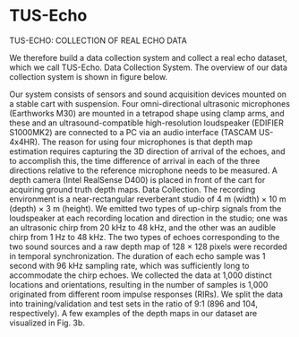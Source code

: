 # TUS-Echo

TUS-ECHO: COLLECTION OF REAL ECHO DATA

We therefore build a data collection system and
collect a real echo dataset, which we call TUS-Echo.
Data Collection System. The overview of our data collection
system is shown in figure below.



Our system consists of sensors and
sound acquisition devices mounted on a stable cart with suspension.
Four omni-directional ultrasonic microphones (Earthworks M30)
are mounted in a tetrapod shape using clamp arms, and these and
an ultrasound-compatible high-resolution loudspeaker (EDIFIER
S1000MK2) are connected to a PC via an audio interface (TASCAM US-4x4HR). The reason for using four microphones is that
depth map estimation requires capturing the 3D direction of arrival
of the echoes, and to accomplish this, the time difference of arrival
in each of the three directions relative to the reference microphone
needs to be measured. A depth camera (Intel RealSense D400) is
placed in front of the cart for acquiring ground truth depth maps.
Data Collection. The recording environment is a near-rectangular
reverberant studio of 4 m (width) × 10 m (depth) × 3 m (height). We
emitted two types of up-chirp signals from the loudspeaker at each
recording location and direction in the studio; one was an ultrasonic
chirp from 20 kHz to 48 kHz, and the other was an audible chirp
from 1 Hz to 48 kHz. The two types of echoes corresponding to
the two sound sources and a raw depth map of 128 × 128 pixels
were recorded in temporal synchronization. The duration of each
echo sample was 1 second with 96 kHz sampling rate, which was
sufficiently long to accommodate the chirp echoes. We collected
the data at 1,000 distinct locations and orientations, resulting in the
number of samples is 1,000 originated from different room impulse
responses (RIRs). We split the data into training/validation and test
sets in the ratio of 9:1 (896 and 104, respectively). A few examples
of the depth maps in our dataset are visualized in Fig. 3b.
